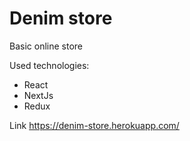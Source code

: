 # Denim store

Basic online store

Used technologies:
* React
* NextJs
* Redux

Link https://denim-store.herokuapp.com/
